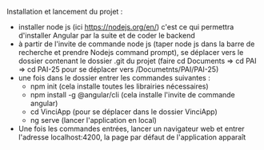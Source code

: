 Installation et lancement du projet :
- installer node js (ici https://nodejs.org/en/) c'est ce qui permettra d'installer Angular par la suite et de coder le backend
- à partir de l'invite de commande node js (taper node js dans la barre de recherche et prendre Nodejs command prompt), se déplacer vers le dossier contenant le dossier .git du projet (faire cd Documents => cd PAI => cd PAI-25 pour se déplacer vers /Documetnts/PAI/PAI-25)
- une fois dans le dossier entrer les commandes suivantes : 
  - npm init (cela installe toutes les librairies nécessaires)
  - npm install -g @angular/cli (cela installe l'invite de commande angular)
  - cd VinciApp (pour se déplacer dans le dossier VinciApp)
  - ng serve (lancer l'application en local)
- Une fois les commandes entrées, lancer un navigateur web et entrer l'adresse localhost:4200, la page par défaut de l'application apparaît